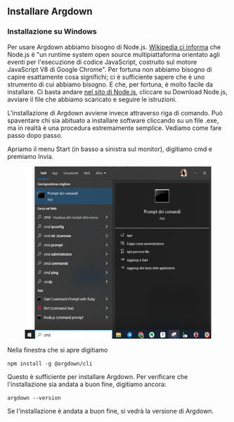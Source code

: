 ## Installare Argdown

### Installazione su Windows

Per usare Argdown abbiamo bisogno di Node.js. [Wikipedia ci informa](https://it.wikipedia.org/wiki/Node.js) che Node.js è "un runtime system open source multipiattaforma orientato agli eventi per l'esecuzione di codice JavaScript, costruito sul motore JavaScript V8 di Google Chrome". Per fortuna non abbiamo bisogno di capire esattamente cosa significhi; ci è sufficiente sapere che è uno strumento di cui abbiamo bisogno. E che, per fortuna, è molto facile da installare. Ci basta andare [nel sito di Node.js](https://nodejs.org/en/), cliccare su Download Node.js, avviare il file che abbiamo scaricato e seguire le istruzioni.

L'installazione di Argdown avviene invece attraverso riga di comando. Può spaventare chi sia abituato a installare software cliccando su un file .exe, ma in realtà è una procedura estremamente semplice.
Vediamo come fare passo dopo passo.

Apriamo il menu Start (in basso a sinistra sul monitor), digitiamo cmd e premiamo Invia. 
<figure>
  <img src="cmd.PNG">
</figure>

Nella finestra che si apre digitiamo

```
npm install -g @argdown/cli
```

Questo è sufficiente per installare Argdown. Per verificare che l'installazione sia andata a buon fine, digitiamo ancora:

```
argdown --version
```

Se l'installazione è andata a buon fine, si vedrà la versione di Argdown.

